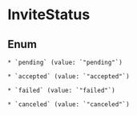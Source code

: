 
# InviteStatus

## Enum


    * `pending` (value: `"pending"`)

    * `accepted` (value: `"accepted"`)

    * `failed` (value: `"failed"`)

    * `canceled` (value: `"canceled"`)



